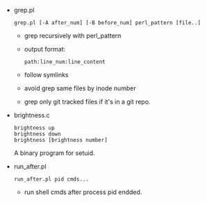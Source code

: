   + grep.pl

    ```shell
    grep.pl [-A after_num] [-B before_num] perl_pattern [file..]
    ```

      - grep recursively with perl_pattern

      - output format:

        ```text
        path:line_num:line_content
        ```

      - follow symlinks

      - avoid grep same files by inode number

      - grep only git tracked files if it's in a git repo.

  + brightness.c

    ```shell
    brightness up
    brightness down
    brightness [brightness number]
    ```

    A binary program for setuid.

  + run\_after.pl

    ```shell
    run_after.pl pid cmds...
    ```

      - run shell cmds after process pid endded.
